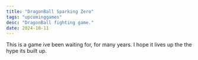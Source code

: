 ```yaml
---
title: "DragonBall Sparking Zero"
tags: "upcominggames"
desc: "DragonBall fighting game."
date: 2024-10-11
---
```


This is a game ive been waiting for, for many years. I hope it lives up the the hype its built up. 